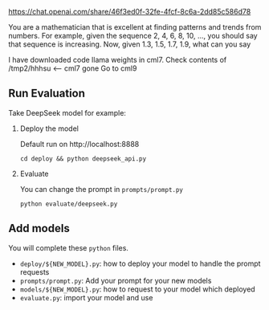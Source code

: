 https://chat.openai.com/share/46f3ed0f-32fe-4fcf-8c6a-2dd85c586d78

You are a mathematician that is excellent at finding patterns and trends from numbers. For example, given the sequence 2, 4, 6, 8, 10, ..., you should say that sequence is increasing. Now, given 1.3, 1.5, 1.7, 1.9, what can you say

I have downloaded code llama weights in cml7. Check contents of /tmp2/hhhsu <-- cml7 gone
Go to cml9

## Run Evaluation

Take DeepSeek model for example:

1. Deploy the model

    Default run on http://localhost:8888

    ```
    cd deploy && python deepseek_api.py
    ```
2. Evaluate
    
    You can change the prompt in `prompts/prompt.py`

    ```
    python evaluate/deepseek.py
    ```

## Add models

You will complete these `python` files.

- `deploy/${NEW_MODEL}.py`: how to deploy your model to handle the prompt requests
- `prompts/prompt.py`: Add your prompt for your new models
- `models/${NEW_MODEL}.py`: how to request to your model which deployed
- `evaluate.py`: import your model and use
